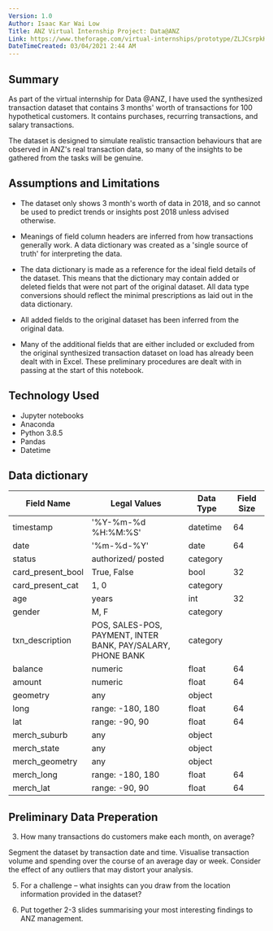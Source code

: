 ```yaml
---
Version: 1.0
Author: Isaac Kar Wai Low
Title: ANZ Virtual Internship Project: Data@ANZ
Link: https://www.theforage.com/virtual-internships/prototype/ZLJCsrpkHo9pZBJNY/Data%40ANZ%20Program
DateTimeCreated: 03/04/2021 2:44 AM
---
```

## Summary

As part of the virtual internship for Data @ANZ, I have used the synthesized transaction dataset that contains 3 months' worth of transactions for 100 hypothetical customers. It contains purchases, recurring transactions, and salary transactions.

The dataset is designed to simulate realistic transaction behaviours that are observed in ANZ's real transaction data, so many of the insights to be gathered from the tasks will be genuine.

## Assumptions and Limitations

* The dataset only shows 3 month's worth of data in 2018, and so cannot be used to predict trends or insights post 2018 unless advised otherwise.

* Meanings of field column headers are inferred from how transactions generally work. A data dictionary was created as a 'single source of truth' for interpreting the data.

* The data dictionary is made as a reference for the ideal field details of the dataset. This means that the dictionary may contain added or deleted fields that were not part of the original dataset. All data type conversions should reflect the minimal prescriptions as laid out in the data dictionary.

* All added fields to the original dataset has been inferred from the original data.

* Many of the additional fields that are either included or excluded from the original synthesized transaction dataset on load has already been dealt with in Excel. These preliminary procedures are dealt with in passing at the start of this notebook.

## Technology Used

* Jupyter notebooks
* Anaconda
* Python 3.8.5
* Pandas
* Datetime

## Data dictionary

| Field Name        | Legal Values                                                   | Data Type | Field Size |
|-------------------|----------------------------------------------------------------|-----------|------------|
| timestamp         | '%Y-%m-%d %H:%M:%S'                                            | datetime  | 64         |
| date              | '%m-%d-%Y'                                                     | date      | 64         |
| status            | authorized/ posted                                             | category  |            |
| card_present_bool | True, False                                                    | bool      | 32         |
| card_present_cat  | 1, 0                                                           | category  |            |
| age               | years                                                          | int       | 32         |
| gender            | M, F                                                           | category  |            |
| txn_description   | POS, SALES-POS, PAYMENT, INTER<br>BANK, PAY/SALARY, PHONE BANK | category  |            |
| balance           | numeric                                                        | float     | 64         |
| amount            | numeric                                                        | float     | 64         |
| geometry          | any                                                            | object    |            |
| long              | range: -180, 180                                               | float     | 64         |
| lat               | range: -90, 90                                                 | float     | 64         |
| merch_suburb      | any                                                            | object    |            |
| merch_state       | any                                                            | object    |            |
| merch_geometry    | any                                                            | object    |            |
| merch_long        | range: -180, 180                                               | float     | 64         |
| merch_lat         | range: -90, 90                                                 | float     | 64         |

## Preliminary Data Preperation

3.  How many transactions do customers make each month, on average? 

Segment the dataset by transaction date and time. Visualise transaction volume and spending over the course of an average day or week. Consider the effect of any outliers that may distort your analysis.

5. For a challenge – what insights can you draw from the location information provided in the dataset?

6. Put together 2-3 slides summarising your most interesting findings to ANZ management.
